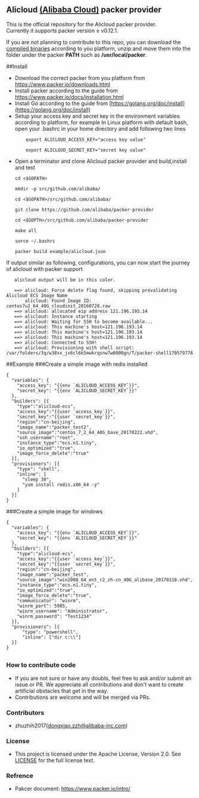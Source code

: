## Alicloud [(Alibaba Cloud)](http://www.aliyun.com) packer provider

This is the official repository for the Alicloud packer provider.  
Currently it supports packer version ≥ v0.12.1.

If you are not planning to contribute to this repo, you can download the [compiled binaries](https://github.com/alibaba/packer-provider/releases) according to you platform, unzip and move 
them into the folder under the packer **PATH** such as **/usr/local/packer**.

##Install
- Download the correct packer from you platform from https://www.packer.io/downloads.html
- Install packer according to the guide from https://www.packer.io/docs/installation.html
- Install Go according to the guide from [https://golang.org/doc/install](https://golang.org/doc/install)
- Setup your access key and secret key in the environment variables according to platform, for example In Linux platform with default bash, open your .bashrc in your home directory and add following two lines<p>
    ```aidl
        export ALICLOUD_ACCESS_KEY="access key value"
        
        export ALICLOUD_SECRET_KEY="secret key value"
     ```
- Open a terminator and clone Alicloud packer provider and build,install and test<p>
  ```
  cd <$GOPATH>
  
  mkdir -p src/github.com/alibaba/
  
  cd <$GOPATH>/src/github.com/alibaba/
  
  git clone https://github.com/alibaba/packer-provider
  
  cd <$GOPTH>/src/github.com/alibaba/packer-provider
    
  make all
  
  sorce ~/.bashrc
  
  packer build example/alicloud.json
  ```
 If output similar as following, configurations, you can now start the journey of alicloud with packer support
 ```
    alicloud output will be in this color.
    
    ==> alicloud: Force delete flag found, skipping prevalidating Alicloud ECS Image Name
        alicloud: Found Image ID: centos7u2_64_40G_cloudinit_20160728.raw
    ==> alicloud: allocated eip address 121.196.193.14
    ==> alicloud: Instance starting
    ==> alicloud: Waiting for SSH to become available...
    ==> alicloud: This machine's host=121.196.193.14
    ==> alicloud: This machine's host=121.196.193.14
    ==> alicloud: This machine's host=121.196.193.14
    ==> alicloud: Connected to SSH!
    ==> alicloud: Provisioning with shell script: /var/folders/3q/w38xx_js6cl6k5mwkrqsnw7w0000gn/T/packer-shell170579778
```
##Example
###Create a simple image with redis installed
```
{
  "variables": {
    "access_key": "{{env `ALICLOUD_ACCESS_KEY`}}",
    "secret_key": "{{env `ALICLOUD_SECRET_KEY`}}"
  },
  "builders": [{
    "type":"alicloud-ecs",
    "access_key":"{{user `access_key`}}",
    "secret_key":"{{user `secret_key`}}",
    "region":"cn-beijing",
    "image_name":"packer_test2",
    "source_image":"centos_7_2_64_40G_base_20170222.vhd",
    "ssh_username":"root",
    "instance_type":"ecs.n1.tiny",
    "io_optimized":"true",
    "image_force_delete":"true"
  }],
  "provisioners": [{
    "type": "shell",
    "inline": [
      "sleep 30",
      "yum install redis.x86_64 -y"
    ]
  }]
}

```
###Create a simple image for windows
```aidl
{
  "variables": {
    "access_key": "{{env `ALICLOUD_ACCESS_KEY`}}",
    "secret_key": "{{env `ALICLOUD_SECRET_KEY`}}"
  },
  "builders": [{
    "type":"alicloud-ecs",
    "access_key":"{{user `access_key`}}",
    "secret_key":"{{user `secret_key`}}",
    "region":"cn-beijing",
    "image_name":"packer_test",
    "source_image":"win2008_64_ent_r2_zh-cn_40G_alibase_20170118.vhd",
    "instance_type":"ecs.n1.tiny",
    "io_optimized":"true",
    "image_force_delete":"true",
    "communicator": "winrm",
    "winrm_port": 5985,
    "winrm_username": "Administrator",
    "winrm_password": "Test1234"
  }],
  "provisioners": [{
      "type": "powershell",
      "inline": ["dir c:\\"]
  }]
}

```
##
### How to contribute code
* If you are not sure or have any doubts, feel free to ask and/or submit an issue or PR. We appreciate all contributions and don't want to create artificial obstacles that get in the way.
* Contributions are welcome and will be merged via PRs.

### Contributors
* zhuzhih2017(dongxiao.zzh@alibaba-inc.com)

### License
* This project is licensed under the Apache License, Version 2.0. See [LICENSE](https://github.com/alibaba/packer-provider/blob/master/LICENSE) for the full license text.

### Refrence
* Pakcer document: https://www.packer.io/intro/

